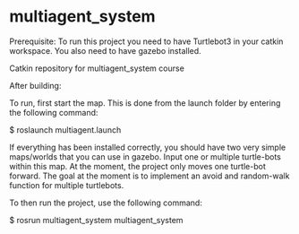 # multiagent_system

Prerequisite:
To run this project you need to have Turtlebot3 in your catkin workspace.
You also need to have gazebo installed.

Catkin repository for multiagent_system course

After building:


To run, first start the map. This is done from the launch folder by entering the following command:

$ roslaunch multiagent.launch

If everything has been installed correctly, you should have two very simple maps/worlds that you can use in gazebo.
Input one or multiple turtle-bots within this map. At the moment, the project only moves one turtle-bot forward.
The goal at the moment is to implement an avoid and random-walk function for multiple turtlebots.



To then run the project, use the following command:

$ rosrun multiagent_system multiagent_system
